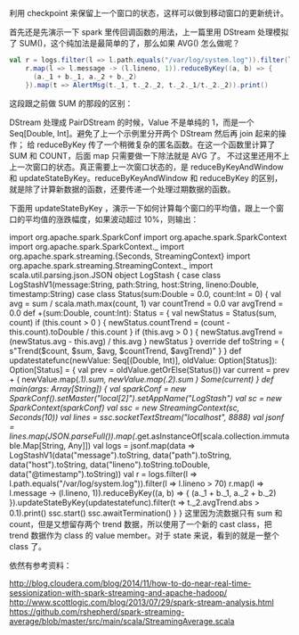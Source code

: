 
利用 checkpoint 来保留上一个窗口的状态，这样可以做到移动窗口的更新统计。

首先还是先演示一下 spark 里传回调函数的用法，上一篇里用 DStream 处理模拟了 SUM()，这个纯加法是最简单的了，那么如果 AVG() 怎么做呢？
```scala
val r = logs.filter(l => l.path.equals("/var/log/system.log")).filter(l => l.lineno > 70)
    r.map(l => l.message -> (l.lineno, 1)).reduceByKey((a, b) => {
      (a._1 + b._1, a._2 + b._2)
    }).map(t => AlertMsg(t._1, t._2._2, t._2._1/t._2._2)).print()
```
这段跟之前做 SUM 的那段的区别：

DStream 处理成 PairDStream 的时候，Value 不是单纯的 1，而是一个 Seq[Double, Int]。避免了上一个示例里分开两个 DStream 然后再 join 起来的操作；
给 reduceByKey 传了一个稍微复杂的匿名函数。在这一个函数里计算了 SUM 和 COUNT，后面 map 只需要做一下除法就是 AVG 了。
不过这里还用不上上一次窗口的状态。真正需要上一次窗口状态的，是 reduceByKeyAndWindow 和 updateStateByKey。reduceByKeyAndWindow 和 reduceByKey 的区别，就是除了计算新数据的函数，还要传递一个处理过期数据的函数。

下面用 updateStateByKey ，演示一下如何计算每个窗口的平均值，跟上一个窗口的平均值的涨跌幅度，如果波动超过 10%，则输出：

import org.apache.spark.SparkConf
import org.apache.spark.SparkContext
import org.apache.spark.SparkContext._
import org.apache.spark.streaming.{Seconds, StreamingContext}
import org.apache.spark.streaming.StreamingContext._
import scala.util.parsing.json.JSON
object LogStash {
  case class LogStashV1(message:String, path:String, host:String, lineno:Double, timestamp:String)
  case class Status(sum:Double = 0.0, count:Int = 0) {
    val avg = sum / scala.math.max(count, 1)
    var countTrend = 0.0
    var avgTrend = 0.0
    def +(sum:Double, count:Int): Status = {
      val newStatus = Status(sum, count)
      if (this.count > 0 ) {
        newStatus.countTrend = (count - this.count).toDouble / this.count
      }
      if (this.avg > 0 ) {
        newStatus.avgTrend = (newStatus.avg - this.avg) / this.avg
      }
      newStatus
    }
    override def toString = {
      s"Trend($count, $sum, $avg, $countTrend, $avgTrend)"
    }
  }
  def updatestatefunc(newValue: Seq[(Double, Int)], oldValue: Option[Status]): Option[Status] = {
    val prev = oldValue.getOrElse(Status())
    var current = prev + ( newValue.map(_._1).sum, newValue.map(_._2).sum )
    Some(current)
  }
  def main(args: Array[String]) {
    val sparkConf = new SparkConf().setMaster("local[2]").setAppName("LogStash")
    val sc  = new SparkContext(sparkConf)
    val ssc = new StreamingContext(sc, Seconds(10))
    val lines = ssc.socketTextStream("localhost", 8888)
    val jsonf = lines.map(JSON.parseFull(_)).map(_.get.asInstanceOf[scala.collection.immutable.Map[String, Any]])
    val logs = jsonf.map(data => LogStashV1(data("message").toString, data("path").toString, data("host").toString, data("lineno").toString.toDouble, data("@timestamp").toString))
    val r = logs.filter(l => l.path.equals("/var/log/system.log")).filter(l => l.lineno > 70)
    r.map(l => l.message -> (l.lineno, 1)).reduceByKey((a, b) => {
      (a._1 + b._1, a._2 + b._2)
    }).updateStateByKey(updatestatefunc).filter(t => t._2.avgTrend.abs > 0.1).print()
    ssc.start()
    ssc.awaitTermination()
  }
}
这里因为流数据只有 sum 和 count，但是又想留存两个 trend 数据，所以使用了一个新的 cast class，把 trend 数据作为 class 的 value member。对于 state 来说，看到的就是一整个 class 了。

依然有参考资料：

http://blog.cloudera.com/blog/2014/11/how-to-do-near-real-time-sessionization-with-spark-streaming-and-apache-hadoop/
http://www.scottlogic.com/blog/2013/07/29/spark-stream-analysis.html
https://github.com/rshepherd/spark-streaming-average/blob/master/src/main/scala/StreamingAverage.scala
